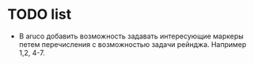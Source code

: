 # TODO list

 - В aruco добавить возможность задавать интересующие маркеры петем перечисления с возможностью задачи рейнджа. Например 1,2, 4-7.
